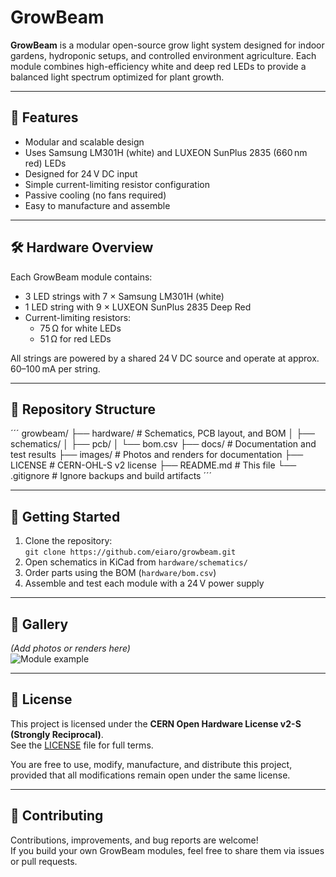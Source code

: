 # GrowBeam

**GrowBeam** is a modular open-source grow light system designed for indoor gardens, hydroponic setups, and controlled environment agriculture. Each module combines high-efficiency white and deep red LEDs to provide a balanced light spectrum optimized for plant growth.

---

## 🌱 Features

- Modular and scalable design
- Uses Samsung LM301H (white) and LUXEON SunPlus 2835 (660 nm red) LEDs
- Designed for 24 V DC input
- Simple current-limiting resistor configuration
- Passive cooling (no fans required)
- Easy to manufacture and assemble

---

## 🛠️ Hardware Overview

Each GrowBeam module contains:
- 3 LED strings with 7 × Samsung LM301H (white)
- 1 LED string with 9 × LUXEON SunPlus 2835 Deep Red
- Current-limiting resistors:
  - 75 Ω for white LEDs
  - 51 Ω for red LEDs

All strings are powered by a shared 24 V DC source and operate at approx. 60–100 mA per string.

---

## 📂 Repository Structure
´´´
growbeam/ 
├── hardware/ # Schematics, PCB layout, and BOM 
│ ├── schematics/ 
│ ├── pcb/ 
│ └── bom.csv 
├── docs/ # Documentation and test results 
├── images/ # Photos and renders for documentation 
├── LICENSE # CERN-OHL-S v2 license 
├── README.md # This file 
└── .gitignore # Ignore backups and build artifacts
´´´

---

## 🧪 Getting Started

1. Clone the repository:  
   `git clone https://github.com/eiaro/growbeam.git`
2. Open schematics in KiCad from `hardware/schematics/`
3. Order parts using the BOM (`hardware/bom.csv`)
4. Assemble and test each module with a 24 V power supply

---

## 📸 Gallery

*(Add photos or renders here)*  
![Module example](images/growbeam-example.jpg)

---

## 📄 License

This project is licensed under the **CERN Open Hardware License v2-S (Strongly Reciprocal)**.  
See the [LICENSE](./LICENSE) file for full terms.

You are free to use, modify, manufacture, and distribute this project, provided that all modifications remain open under the same license.

---

## 🤝 Contributing

Contributions, improvements, and bug reports are welcome!  
If you build your own GrowBeam modules, feel free to share them via issues or pull requests.

